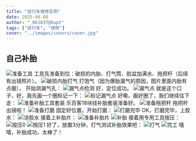 ```yaml
---
title: "自行车维修实例"  
date: 2025-08-08  
author: "_061837@bupt"
tags: ["自行车", "维修"]  
cover: "../images/covers/cover.jpg"  
---
```

## 自己补胎
![准备工具](../images/0-维修自行车/00-自己补胎/准备工具.webp)
工具先准备到位：破损的内胎、打气筒、脸盆加满水、拖把杆（后续有出镜照片）。
![破损内胎打气](../images/0-维修自行车/00-自己补胎/破损内胎打气.webp)
打饱气（因为爆胎漏气的原因，图片里面内胎有点瘪）， 开始测漏气孔：
![漏气点检测](../images/0-维修自行车/00-自己补胎/漏气点检测.webp)
好，定位成功。
![漏气点](../images/0-维修自行车/00-自己补胎/漏气点.webp)
就是这个口子，好，我先画一个圈标记一下：
![标记漏气点](../images/0-维修自行车/00-自己补胎/标记漏气点.webp)
好嘞，画好圈了，我们继续往下走：
![准备补胎工具套装](../images/0-维修自行车/00-自己补胎/准备补胎工具套装.webp)
乐百客18块钱补胎套装准备好。
![准备拖把杆](../images/0-维修自行车/00-自己补胎/准备拖把杆.webp)
拖把杆出镜啦！
![准备打磨](../images/0-维修自行车/00-自己补胎/准备打磨.webp)
固定好位置，开始打磨：
![打磨完毕](../images/0-维修自行车/00-自己补胎/打磨完毕.webp)
OK，打磨完毕，上胶水：
![涂胶水](../images/0-维修自行车/00-自己补胎/涂胶水.webp)
接着上补胎片：
![准备补胎片](../images/0-维修自行车/00-自己补胎/准备补胎片.webp)
![补胎](../images/0-维修自行车/00-自己补胎/补胎.webp)
接着用专用工具按压：
![按压0](../images/0-维修自行车/00-自己补胎/按压0.webp)
![按压1](../images/0-维修自行车/00-自己补胎/按压1.webp)
好了，放置3分钟，打气测试补胎效果吧：
![打气](../images/0-维修自行车/00-自己补胎/打气.webp)
![完工](../images/0-维修自行车/00-自己补胎/完工.webp)
嘻嘻，补胎成功，太棒了！